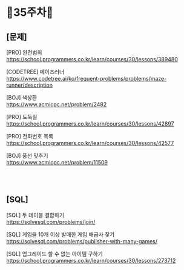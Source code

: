 # 📌35주차📌
## [문제]
[PRO] 완전범죄</br>
https://school.programmers.co.kr/learn/courses/30/lessons/389480

[CODETREE] 메이즈러너</br>
https://www.codetree.ai/ko/frequent-problems/problems/maze-runner/description

[BOJ] 색상환</br>
https://www.acmicpc.net/problem/2482

[PRO] 도둑질</br>
https://school.programmers.co.kr/learn/courses/30/lessons/42897

[PRO] 전화번호 목록</br>
https://school.programmers.co.kr/learn/courses/30/lessons/42577

[BOJ] 풍선 맞추기</br>
https://www.acmicpc.net/problem/11509

</br></br>

## [SQL]
[SQL] 두 테이블 결합하기</br>
https://solvesql.com/problems/join/

[SQL] 게임을 10개 이상 발매한 게임 배급사 찾기</br>
https://solvesql.com/problems/publisher-with-many-games/

[SQL] 업그레이드 할 수 없는 아이템 구하기</br>
https://school.programmers.co.kr/learn/courses/30/lessons/273712 